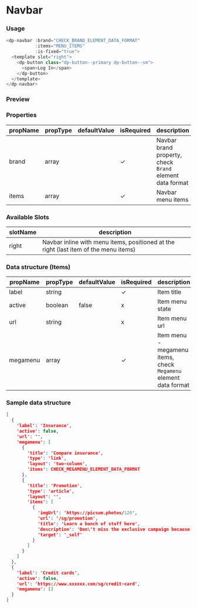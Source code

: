 # Navbar

### Usage

```js
<dp-navbar :brand="CHECK_BRAND_ELEMENT_DATA_FORMAT"
           :items="MENU_ITEMS"
           :is-fixed="true">
  <template slot="right">
    <dp-button class="dp-button--primary dp-button--sm">
      <span>Log In</span>
    </dp-button>
  </template>
</dp-navbar>
```

### Preview
<!-- STORY -->

### Properties

| propName     | propType      | defaultValue | isRequired | description |
|--------------|---------------|--------------|------------| ------------|
| brand        | array         |              | ✓          | Navbar brand property, check `Brand` element data format |
| items        | array         |              | ✓          | Navbar menu items |

### Available Slots

| slotName     | description |
|--------------| ------------|
| right        | Navbar inline with menu items, positioned at the right (last item of the menu items) |

### Data structure (Items)

| propName     | propType      | defaultValue | isRequired | description |
|--------------|---------------|--------------|------------| ------------|
| label        | string        |              | ✓          | Item title |
| active       | boolean       | false        | x          | Item menu state |
| url          | string        |              | x          | Item menu url |
| megamenu     | array         |              | ✓          | Item menu - megamenu items, check `Megamenu` element data format |


### Sample data structure

```json
[
  {
    'label': 'Insurance',
    'active': false,
    'url': '',
    'megamenu': [
      {
        'title': 'Compare insurance',
        'type': 'link',
        'layout': 'two-column',
        'items': CHECK_MEGAMENU_ELEMENT_DATA_FORMAT
      },
      {
        'title': 'Promotion',
        'type': 'article',
        'layout': '',
        'items': [
          {
            'imgUrl': 'https://picsum.photos/120',
            'url': '/sg/promotion',
            'title': 'Learn a bunch of stuff here',
            'description': 'Don\'t miss the exclusive campaign because you don\'t want to',
            'target': '_self'
          }
        ]
      }
    ]
  },
  {
    'label': 'Credit cards',
    'active': false,
    'url': 'https://www.xxxxxx.com/sg/credit-card',
    'megamenu': []
  }
]
```
